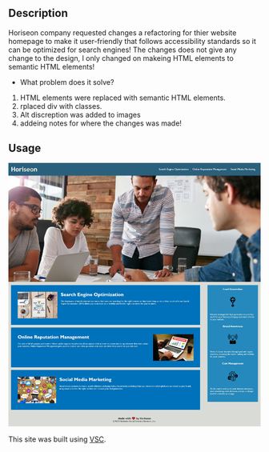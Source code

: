 # <Marketing-Company>

## Description

Horiseon company requested changes a refactoring for thier website homepage to make it user-friendly that follows accessibility standards so it can be optimized for search engines!
The changes does not give any change to the design, I only changed on makeing HTML elements to semantic HTML elements!

- What problem does it solve?

1. HTML elements were replaced with semantic HTML elements.
2. rplaced div with classes.
3. Alt discreption was added to images
4. addeing notes for where the changes was made!

## Usage
![screenshot](assets/images/webpage-screenshot.jpg)

This site was built using [VSC](https://raghadmalallah.github.io/marketing-company/).

